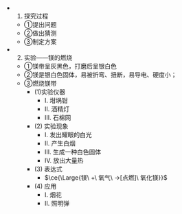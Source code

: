 -
  1. 探究过程
	- ①提出问题
	- ②做出猜测
	- ③制定方案
-
  2. 实验——镁的燃烧
	- ①镁带呈灰黑色，打磨后呈银白色
	- ②镁是银白色固体，易被折弯、扭断，易导电、硬度小；
	- ③燃烧镁带
		- (1)实验仪器
			- I. 坩埚钳
			- II. 酒精灯
			- III. 石棉网
		- (2) 实验现象
			- I. 发出耀眼的白光
			- II. 产生白烟
			- III. 生成一种白色固体
			- IV. 放出大量热
		- (3) 表达式
			- $\ce{\Large{镁\ +\ 氧气\ ->[点燃]\ 氧化镁}}$
		- (4) 应用
			- I. 烟花
			- II. 照明弹
